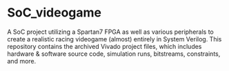# SoC_videogame
 A SoC project utilizing a Spartan7 FPGA as well as various peripherals to create a realistic racing videogame (almost) entirely in System Verilog. This repository contains the archived Vivado project files, which includes hardware & software source code, simulation runs, bitstreams, constraints, and more.
